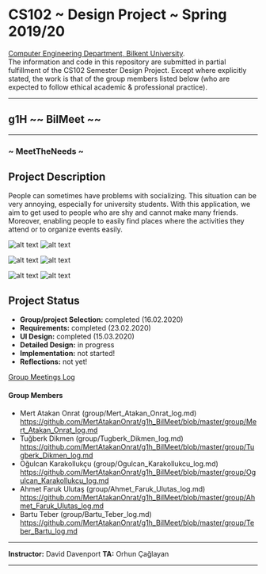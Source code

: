 # CS102 ~ Design Project ~ Spring 2019/20
[Computer Engineering Department, Bilkent University](http://w3.cs.bilkent.edu.tr/en/).  
The information and code in this repository are submitted in partial fulfillment of the CS102 Semester Design Project. Except where explicitly stated, the work is that of the group members listed below (who are expected to follow ethical academic & professional practice).
****
## g1H ~~ BilMeet ~~
****
### ~ MeetTheNeeds ~

## Project Description
People can sometimes have problems with socializing. This situation can be very annoying, especially for university students. With this application, we aim to get used to people who are shy and cannot make many friends. Moreover, enabling people to easily find places where the activities they attend or to organize events easily.
   
![alt text](https://i.resimyukle.xyz/HRf7NO.png)
![alt text](https://i.resimyukle.xyz/KQSQ4V.png)

![alt text](https://i.resimyukle.xyz/eT1AMx.png)
![alt text](https://i.resimyukle.xyz/ACyeN2.png)

![alt text](https://i.resimyukle.xyz/zH9Iax.png)
![alt text](https://i.resimyukle.xyz/e3KB5P.png)

## Project Status
+ **Group/project Selection:** completed (16.02.2020)
+ **Requirements:** completed (23.02.2020)
+ **UI Design:** completed (15.03.2020)
+ **Detailed Design:** in progress
+ **Implementation:** not started!
+ **Reflections:** not yet!

[Group Meetings Log](group/meetingslog.md)
#### Group Members
- Mert Atakan Onrat (group/Mert_Atakan_Onrat_log.md) https://github.com/MertAtakanOnrat/g1h_BilMeet/blob/master/group/Mert_Atakan_Onrat_log.md
- Tuğberk Dikmen (group/Tugberk_Dikmen_log.md) https://github.com/MertAtakanOnrat/g1h_BilMeet/blob/master/group/Tugberk_Dikmen_log.md
- Oğulcan Karakollukçu (group/Ogulcan_Karakollukcu_log.md) https://github.com/MertAtakanOnrat/g1h_BilMeet/blob/master/group/Ogulcan_Karakollukcu_log.md
- Ahmet Faruk Ulutaş (group/Ahmet_Faruk_Ulutas_log.md) https://github.com/MertAtakanOnrat/g1h_BilMeet/blob/master/group/Ahmet_Faruk_Ulutas_log.md
- Bartu Teber (group/Bartu_Teber_log.md) https://github.com/MertAtakanOnrat/g1h_BilMeet/blob/master/group/Teber_Bartu_log.md

****
**Instructor:** David Davenport   **TA:**  Orhun Çağlayan
****
